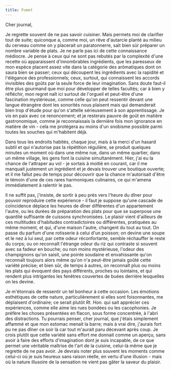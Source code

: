 ```yaml
---
title: Fumet
---
```


Cher journal,


Je regrette souvent de ne pas savoir cuisiner. Mais permets moi de clarifier
tout de suite; quiconque a, comme moi, un rêve d'autarcie planté au milieu du
cerveau comme on y placerait un paratonnerre, sait bien sûr préparer un nombre
variable de plats. Je ne parle pas ici de cette connaissance médiocre. Je pense
à ceux qui ne sont pas rebutés par la complexité d'une recette où apparaissent
d'innombrables ingrédients, que les paresseux de mon espèce placent assez vite
dans la catégorie des arômatiques dont on saura bien se passer; ceux qui
découpent les ingrédients avec la rapidité et l'élégance des professionnels;
ceux, surtout, qui connaissent les accords invisibles des goûts par la seule
force de leur imagination. Sans doute faut-il être plus gourmand que moi pour
développer de telles facultés; car à bien y réfléchir, mon regret naît ici
surtout de l'orgueil et peut-être d'une fascination mystérieuse, comme celle
qu'on peut ressentir devant une langue étrangère dont les sonorités nous
plaisent mais qui demanderait bien trop d'étude pour qu'on s'attelle
sérieusement à son apprentissage. Je vis en paix avec ce renoncement; et je
resterais pauvre de goût en matière gastronomique, comme je reconnaissais la
dernière fois mon ignorance en matière de vin - cela me protégera au moins d'un
snobisme possible parmi toutes les souches qui m'habitent déjà.

Dans tous les endroits habités, chaque jour, mais à la merci d'un hasard subtil
et qui n'autorise pas la répétition régulière, se produit quelques minutes un
moment où dans une même rue, dans un même quartier, dans un même village, les
gens font la cuisine simultanément. Hier, j'ai eu la chance de l'attraper au
vol - je sortais à moitié en courant, car il me manquait justement un ingrédient
et je devais trouver une boutique ouverte; et il me fallut peu de temps pour
découvrir que la chance m'autorisait d'être le témoin d'une de ces rares
harmoniques culinaires, ce qui m'amena immédiatement à ralentir le pas.

Il ne suffit pas, j'insiste, de sortir à peu près vers l'heure du dîner pour
pouvoir reproduire cette expérience - il faut je suppose qu'une cascade de
coïncidence déplace les heures de dîner différentes d'un appartement l'autre, ou
les durées de préparation des plats pour que se superpose une quantité
suffisante de cuissons synchronisées. Le plaisir vient d'ailleurs de ces
multitudes d'habitudes contradictoires ou différentes, pratiquées au même
moment, et qui, d'une maison l'autre, changent du tout au tout. On passe du
parfum d'une rotisserie à celui d'un poisson; on devine une soupe et le nez à
lui seul, par cette odeur réconfortante, semble réchauffer le reste du corps; ou
on reconnaît l'étrange odeur du riz qui contraste si souvent avec sa fadeur en
bouche; ou non moins mystérieuse, l'odeur des champignons qu'on saisit, une
pointe soudaine et envahissante qu'on reconnaît toujours alors même qu'on n'a
peut-être jamais goûté cette variété précise; et bien sûr, de temps à autres,
on reconnaît plus ou moins les plats qui évoquent des pays différents, proches
ou lointains, et qui rendent plus intrigantes les fenêtres couvertes de buées
derrière lesquelles on les devine.

Je m'étonnais de ressentir un tel bonheur à cette occasion. Les émotions
esthétiques de cette nature, particulièrement si elles sont foisonnantes, me
déplaisent d'ordinaire; ce serait plutôt *Rt. Hon.* qui sait apprécier ces
expériences, comme elle aime les rues bondées ou les cacophonies. Je préfère les
choses présentées en flacon, sous forme concentrée, à l'abri des distractions.
Tu pourrais penser, cher journal, que j'étais simplement affammé et que mon
estomac menait la barre; mais à vrai dire, j'aurais fort pu ne pas dîner ce soir
là car tout m'aurait paru décevant après coup. Je crois plutôt que cette variété
sans effort me donnait comme un aperçu, sans avoir à faire des efforts
d'imagination dont je suis incapable, de ce que permet une véritable maîtrise de
l'art de la cuisine, celui-là même que je regrette de ne pas avoir. Je devrais
noter plus souvent les moments comme celui-ci où je suis heureux sans raison
réelle, en vertu d'une illusion - mais où la nature illusoire de la sensation ne
vient pas gâter la saveur du plaisir.
